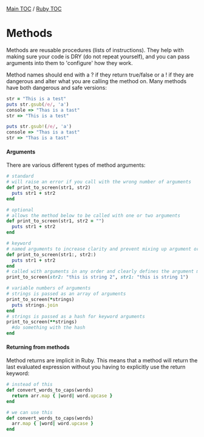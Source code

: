 [Main TOC](../README.md) / [Ruby TOC](./ruby-TOC.md)

# Methods

Methods are reusable procedures (lists of instructions). They help with making sure your code is DRY (do not repeat yourself), and you can pass arguments into them to 'configure' how they work.

Method names should end with a ? if they return true/false or a ! if they are dangerous and alter what you are calling the method on. Many methods have both dangerous and safe versions:
```ruby
str = "This is a test"
puts str.gsub(/e/, 'a')
console => "Thas is a tast"
str => "This is a test"

puts str.gsub!(/e/, 'a')
console => "Thas is a tast"
str => "Thas is a tast"
```

#### Arguments

There are various different types of method arguments:
```ruby
# standard
# will raise an error if you call with the wrong number of arguments
def print_to_screen(str1, str2)
  puts str1 + str2
end

# optional
# allows the method below to be called with one or two arguments
def print_to_screen(str1, str2 = "")
  puts str1 + str2
end

# keyword
# named arguments to increase clarity and prevent mixing up argument order
def print_to_screen(str1:, str2:)
  puts str1 + str2
end
# called with arguments in any order and clearly defines the argument meanings
print_to_screen(str2: "this is string 2", str1: "this is string 1")

# variable numbers of arguments
# strings is passed as an array of arguments
print_to_screen(*strings)
  puts strings.join
end
# strings is passed as a hash for keyword arguments
print_to_screen(**strings)
  #do something with the hash
end
```

#### Returning from methods
Method returns are implicit in Ruby. This means that a method will return the last evaluated expression without you having to explicitly use the return keyword:
```ruby
# instead of this
def convert_words_to_caps(words)
  return arr.map { |word| word.upcase }
end

# we can use this
def convert_words_to_caps(words)
  arr.map { |word| word.upcase }
end
```